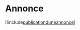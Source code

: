 # Annonce

[!include[publicationduneannonce](annonce.publicationduneannonce.autogen.md)]



























































































